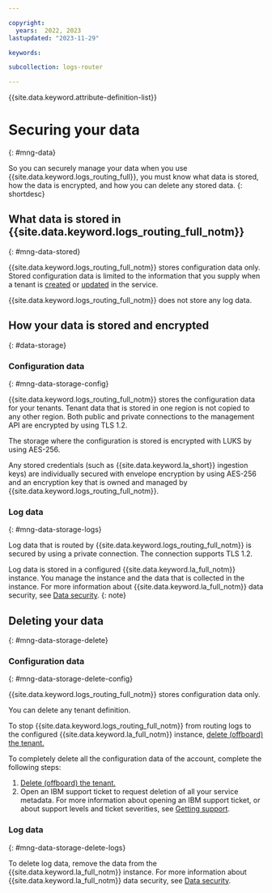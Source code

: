 ```yaml
---

copyright:
  years:  2022, 2023
lastupdated: "2023-11-29"

keywords:

subcollection: logs-router

---
```


{{site.data.keyword.attribute-definition-list}}

# Securing your data
{: #mng-data}

So you can securely manage your data when you use {{site.data.keyword.logs_routing_full}}, you must know what data is stored, how the data is encrypted, and how you can delete any stored data.
{: shortdesc}

## What data is stored in {{site.data.keyword.logs_routing_full_notm}}
{: #mng-data-stored}

{{site.data.keyword.logs_routing_full_notm}} stores configuration data only. Stored configuration data is limited to the information that you supply when a tenant is [created](/docs/logs-router?topic=logs-router-onboarding) or [updated](/docs/logs-router?topic=logs-router-update-tenant&interface=ui) in the service.

{{site.data.keyword.logs_routing_full_notm}} does not store any log data.


## How your data is stored and encrypted
{: #data-storage}

### Configuration data
{: #mng-data-storage-config}


{{site.data.keyword.logs_routing_full_notm}} stores the configuration data for your tenants. Tenant data that is stored in one region is not copied to any other region. Both public and private connections to the management API are encrypted by using TLS 1.2.

The storage where the configuration is stored is encrypted with LUKS by using AES-256.

Any stored credentials (such as {{site.data.keyword.la_short}} ingestion keys) are individually secured with envelope encryption by using AES-256 and an encryption key that is owned and managed by {{site.data.keyword.logs_routing_full_notm}}.

### Log data
{: #mng-data-storage-logs}

Log data that is routed by {{site.data.keyword.logs_routing_full_notm}} is secured by using a private connection. The connection supports TLS 1.2.

Log data is stored in a configured {{site.data.keyword.la_full_notm}} instance. You manage the instance and the data that is collected in the instance. For more information about {{site.data.keyword.la_full_notm}} data security, see [Data security](/docs/log-analysis?topic=log-analysis-mng-data).
{: note}


## Deleting your data
{: #mng-data-storage-delete}

### Configuration data
{: #mng-data-storage-delete-config}

{{site.data.keyword.logs_routing_full_notm}} stores configuration data only.

You can delete any tenant definition.

To stop {{site.data.keyword.logs_routing_full_notm}} from routing logs to the configured {{site.data.keyword.la_full_notm}} instance, [delete (offboard) the tenant.](/docs/logs-router?topic=logs-router-offboarding-tenant&interface=ui)


To completely delete all the configuration data of the account, complete the following steps:

1. [Delete (offboard) the tenant.](/docs/logs-router?topic=logs-router-offboarding-tenant&interface=ui)
2. Open an IBM support ticket to request deletion of all your service metadata. For more information about opening an IBM support ticket, or about support levels and ticket severities, see [Getting support](/docs/get-support).



### Log data
{: #mng-data-storage-delete-logs}

To delete log data, remove the data from the {{site.data.keyword.la_full_notm}} instance. For more information about {{site.data.keyword.la_full_notm}} data security, see [Data security](/docs/log-analysis?topic=log-analysis-mng-data).
